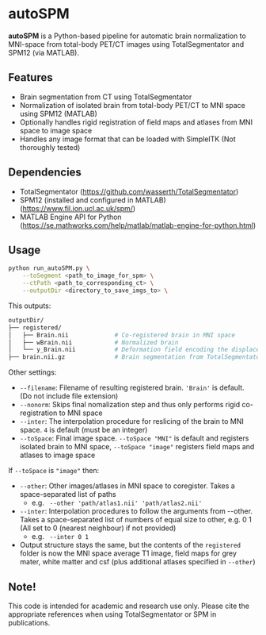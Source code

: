 # autoSPM

**autoSPM** is a Python-based pipeline for automatic brain normalization to MNI-space from total-body PET/CT images using TotalSegmentator and SPM12 (via MATLAB).  


## Features

- Brain segmentation from CT using TotalSegmentator
- Normalization of isolated brain from total-body PET/CT to MNI space  using SPM12 (MATLAB)
- Optionally handles rigid registration of field maps and atlases from MNI space to image space
- Handles any image format that can be loaded with SimpleITK (Not thoroughly tested)

## Dependencies

- TotalSegmentator (https://github.com/wasserth/TotalSegmentator)
- SPM12 (installed and configured in MATLAB) (https://www.fil.ion.ucl.ac.uk/spm/)
- MATLAB Engine API for Python (https://se.mathworks.com/help/matlab/matlab-engine-for-python.html)

## Usage

```bash
python run_autoSPM.py \
    --toSegment <path_to_image_for_spm> \
    --ctPath <path_to_corresponding_ct> \
    --outputDir <directory_to_save_imgs_to> \
```

This outputs:
```graphql
outputDir/
├── registered/        
│   ├── Brain.nii             # Co-registered brain in MNI space
│   ├── wBrain.nii            # Normalized brain
│   └── y_Brain.nii           # Deformation field encoding the displacement to MNI space
├── brain.nii.gz              # Brain segmentation from TotalSegmentator
```

Other settings:
* `--filename`: Filename of resulting registered brain. `'Brain'` is default. (Do not include file extension)
* `--nonorm`: Skips final nomalization step and thus only performs rigid co-registration to MNI space
* `--inter`: The interpolation procedure for reslicing of the brain to MNI space. `4` is default (must be an integer)
* `--toSpace`: Final image space. `--toSpace "MNI"` is default and registers isolated brain to MNI space, `--toSpace "image"` registers field maps and atlases to image space

If `--toSpace` is `"image"` then:  
  * `--other`: Other images/atlases in MNI space to coregister. Takes a space-separated list of paths
    * e.g. ` --other 'path/atlas1.nii' 'path/atlas2.nii'`
  * `--inter`: Interpolation procedures to follow the arguments from --other. Takes a space-separated list of numbers of equal size to other, e.g. 0 1 (All set to 0 (nearest neighbour) if not provided)
    * e.g. ` --inter 0 1`
  * Output structure stays the same, but the contents of the `registered` folder is now the MNI space average T1 image, field maps for grey mater, white matter and csf (plus additional atlases specified in `--other`)  

## Note!
This code is intended for academic and research use only. Please cite the appropriate references when using TotalSegmentator or SPM in publications.
